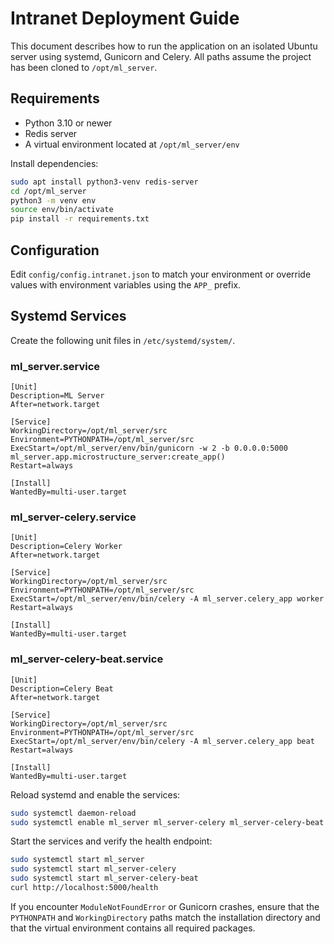 # Intranet Deployment Guide

This document describes how to run the application on an isolated Ubuntu server
using systemd, Gunicorn and Celery.  All paths assume the project has been
cloned to `/opt/ml_server`.

## Requirements

- Python 3.10 or newer
- Redis server
- A virtual environment located at `/opt/ml_server/env`

Install dependencies:

```bash
sudo apt install python3-venv redis-server
cd /opt/ml_server
python3 -m venv env
source env/bin/activate
pip install -r requirements.txt
```

## Configuration

Edit `config/config.intranet.json` to match your environment or override values
with environment variables using the `APP_` prefix.

## Systemd Services

Create the following unit files in `/etc/systemd/system/`.

### ml_server.service

```
[Unit]
Description=ML Server
After=network.target

[Service]
WorkingDirectory=/opt/ml_server/src
Environment=PYTHONPATH=/opt/ml_server/src
ExecStart=/opt/ml_server/env/bin/gunicorn -w 2 -b 0.0.0.0:5000 ml_server.app.microstructure_server:create_app()
Restart=always

[Install]
WantedBy=multi-user.target
```

### ml_server-celery.service

```
[Unit]
Description=Celery Worker
After=network.target

[Service]
WorkingDirectory=/opt/ml_server/src
Environment=PYTHONPATH=/opt/ml_server/src
ExecStart=/opt/ml_server/env/bin/celery -A ml_server.celery_app worker
Restart=always

[Install]
WantedBy=multi-user.target
```

### ml_server-celery-beat.service

```
[Unit]
Description=Celery Beat
After=network.target

[Service]
WorkingDirectory=/opt/ml_server/src
Environment=PYTHONPATH=/opt/ml_server/src
ExecStart=/opt/ml_server/env/bin/celery -A ml_server.celery_app beat
Restart=always

[Install]
WantedBy=multi-user.target
```

Reload systemd and enable the services:

```bash
sudo systemctl daemon-reload
sudo systemctl enable ml_server ml_server-celery ml_server-celery-beat
```

Start the services and verify the health endpoint:

```bash
sudo systemctl start ml_server
sudo systemctl start ml_server-celery
sudo systemctl start ml_server-celery-beat
curl http://localhost:5000/health
```

If you encounter `ModuleNotFoundError` or Gunicorn crashes, ensure that the
`PYTHONPATH` and `WorkingDirectory` paths match the installation directory and
that the virtual environment contains all required packages.
